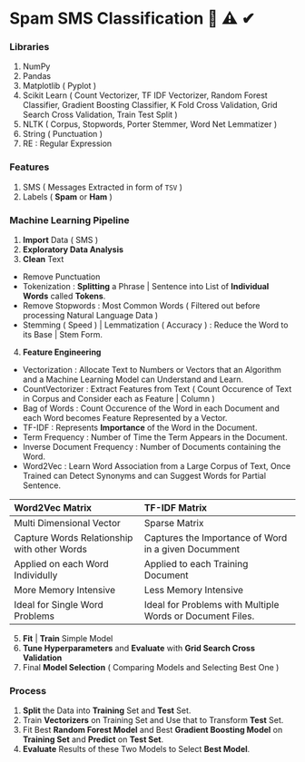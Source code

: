# Spam SMS Classification 🔔 ⚠ ✔

### Libraries
1. NumPy
2. Pandas
3. Matplotlib ( Pyplot )
4. Scikit Learn ( Count Vectorizer, TF IDF Vectorizer, Random Forest Classifier, Gradient Boosting Classifier, K Fold Cross Validation, Grid Search Cross Validation, Train Test Split )
5. NLTK ( Corpus, Stopwords, Porter Stemmer, Word Net Lemmatizer )
6. String ( Punctuation )
7. RE : Regular Expression

### Features
1. SMS ( Messages Extracted in form of `TSV` )
2. Labels ( **Spam** or **Ham** )

### Machine Learning Pipeline
1. **Import** Data ( SMS )
2. **Exploratory Data Analysis**
3. **Clean** Text 
- Remove Punctuation
- Tokenization : **Splitting** a Phrase | Sentence into List of **Individual Words** called **Tokens**.
- Remove Stopwords : Most Common Words ( Filtered out before processing Natural Language Data )
- Stemming ( Speed ) | Lemmatization ( Accuracy ) : Reduce the Word to its Base | Stem Form.

4. **Feature Engineering**
- Vectorization : Allocate Text to Numbers or Vectors that an Algorithm and a Machine Learning Model can Understand and Learn.
- CountVectorizer : Extract Features from Text ( Count Occurence of Text in Corpus and Consider each as Feature | Column )
- Bag of Words : Count Occurence of the Word in each Document and each Word becomes Feature Represented by a Vector. 
- TF-IDF : Represents **Importance** of the Word in the Document. 
- Term Frequency : Number of Time the Term Appears in the Document. 
- Inverse Document Frequency : Number of Documents containing the Word.
- Word2Vec : Learn Word Association from a Large Corpus of Text, Once Trained can Detect Synonyms and can Suggest Words for Partial Sentence.

Word2Vec Matrix | TF-IDF Matrix
:--- | :--- 
Multi Dimensional Vector | Sparse Matrix
Capture Words Relationship with other Words | Captures the Importance of Word in a given Documment
Applied on each Word Individully | Applied to each Training Document
More Memory Intensive | Less Memory Intensive
Ideal for Single Word Problems | Ideal for Problems with Multiple Words or Document Files.

5. **Fit** | **Train** Simple Model
6. **Tune Hyperparameters** and **Evaluate** with **Grid Search Cross Validation**
7. Final **Model Selection** ( Comparing Models and Selecting Best One )

### Process
1. **Split** the Data into **Training** Set and **Test** Set.
2. Train **Vectorizers** on Training Set and Use that to Transform **Test** Set.
3. Fit Best **Random Forest Model** and Best **Gradient Boosting Model** on **Training Set** and **Predict** on **Test Set**.
4. **Evaluate** Results of these Two Models to Select **Best Model**.


